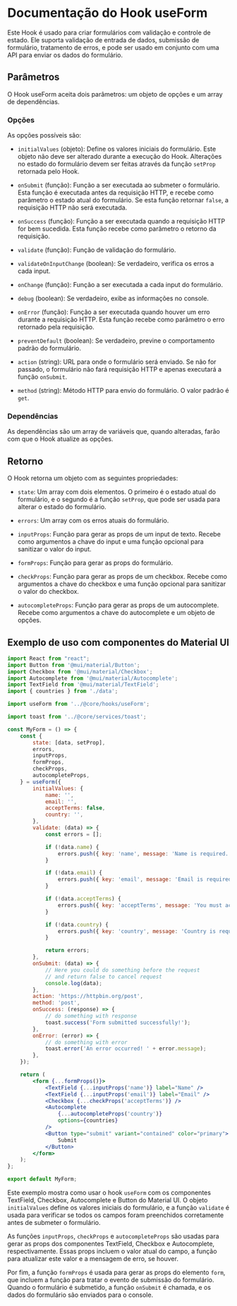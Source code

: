 # Documentação do Hook useForm

Este Hook é usado para criar formulários com validação e controle de estado. Ele suporta validação de entrada de dados, submissão de formulário, tratamento de erros, e pode ser usado em conjunto com uma API para enviar os dados do formulário.

## Parâmetros

O Hook useForm aceita dois parâmetros: um objeto de opções e um array de dependências.

### Opções

As opções possíveis são:

- `initialValues` (objeto): Define os valores iniciais do formulário. Este objeto não deve ser alterado durante a execução do Hook. Alterações no estado do formulário devem ser feitas através da função `setProp` retornada pelo Hook.
  
- `onSubmit` (função): Função a ser executada ao submeter o formulário. Esta função é executada antes da requisição HTTP, e recebe como parâmetro o estado atual do formulário. Se esta função retornar `false`, a requisição HTTP não será executada.

- `onSuccess` (função): Função a ser executada quando a requisição HTTP for bem sucedida. Esta função recebe como parâmetro o retorno da requisição.

- `validate` (função): Função de validação do formulário.

- `validateOnInputChange` (boolean): Se verdadeiro, verifica os erros a cada input.

- `onChange` (função): Função a ser executada a cada input do formulário.

- `debug` (boolean): Se verdadeiro, exibe as informações no console.

- `onError` (função): Função a ser executada quando houver um erro durante a requisição HTTP. Esta função recebe como parâmetro o erro retornado pela requisição.

- `preventDefault` (boolean): Se verdadeiro, previne o comportamento padrão do formulário.

- `action` (string): URL para onde o formulário será enviado. Se não for passado, o formulário não fará requisição HTTP e apenas executará a função `onSubmit`.

- `method` (string): Método HTTP para envio do formulário. O valor padrão é `get`.

### Dependências

As dependências são um array de variáveis que, quando alteradas, farão com que o Hook atualize as opções.

## Retorno

O Hook retorna um objeto com as seguintes propriedades:

- `state`: Um array com dois elementos. O primeiro é o estado atual do formulário, e o segundo é a função `setProp`, que pode ser usada para alterar o estado do formulário.

- `errors`: Um array com os erros atuais do formulário.

- `inputProps`: Função para gerar as props de um input de texto. Recebe como argumentos a chave do input e uma função opcional para sanitizar o valor do input.

- `formProps`: Função para gerar as props do formulário.

- `checkProps`: Função para gerar as props de um checkbox. Recebe como argumentos a chave do checkbox e uma função opcional para sanitizar o valor do checkbox.

- `autocompleteProps`: Função para gerar as props de um autocomplete. Recebe como argumentos a chave do autocomplete e um objeto de opções.

## Exemplo de uso com componentes do Material UI

```jsx
import React from "react";
import Button from '@mui/material/Button';
import Checkbox from '@mui/material/Checkbox';
import Autocomplete from '@mui/material/Autocomplete';
import TextField from '@mui/material/TextField';
import { countries } from './data';

import useForm from '../@core/hooks/useForm';

import toast from '../@core/services/toast';

const MyForm = () => {
    const {
        state: [data, setProp],
        errors,
        inputProps,
        formProps,
        checkProps,
        autocompleteProps,
    } = useForm({
        initialValues: {
            name: '',
            email: '',
            acceptTerms: false,
            country: '',
        },
        validate: (data) => {
            const errors = [];

            if (!data.name) {
                errors.push({ key: 'name', message: 'Name is required.' });
            }

            if (!data.email) {
                errors.push({ key: 'email', message: 'Email is required.' });
            }

            if (!data.acceptTerms) {
                errors.push({ key: 'acceptTerms', message: 'You must accept the terms.' });
            }

            if (!data.country) {
                errors.push({ key: 'country', message: 'Country is required.' });
            }

            return errors;
        },
        onSubmit: (data) => {
            // Here you could do something before the request
            // and return false to cancel request
            console.log(data);
        },
        action: 'https://httpbin.org/post',
        method: 'post',
        onSuccess: (response) => {
            // do something with response
            toast.success('Form submitted successfully!');
        },
        onError: (error) => {
            // do something with error
            toast.error('An error occurred! ' + error.message);
        },
    });

    return (
        <form {...formProps()}>
            <TextField {...inputProps('name')} label="Name" />
            <TextField {...inputProps('email')} label="Email" />
            <Checkbox {...checkProps('acceptTerms')} />
            <Autocomplete 
                {...autocompleteProps('country')} 
                options={countries}
            />
            <Button type="submit" variant="contained" color="primary">
                Submit
            </Button>
        </form>
    );
};

export default MyForm;
```

Este exemplo mostra como usar o hook `useForm` com os componentes TextField, Checkbox, Autocomplete e Button do Material UI. O objeto `initialValues` define os valores iniciais do formulário, e a função `validate` é usada para verificar se todos os campos foram preenchidos corretamente antes de submeter o formulário. 

As funções `inputProps`, `checkProps` e `autocompleteProps` são usadas para gerar as props dos componentes TextField, Checkbox e Autocomplete, respectivamente. Essas props incluem o valor atual do campo, a função para atualizar este valor e a mensagem de erro, se houver. 

Por fim, a função `formProps` é usada para gerar as props do elemento `form`, que incluem a função para tratar o evento de submissão do formulário. Quando o formulário é submetido, a função `onSubmit` é chamada, e os dados do formulário são enviados para o console.